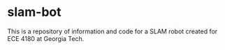 # slam-bot
This is a repository of information and code for a SLAM robot created for ECE 4180 at Georgia Tech.
